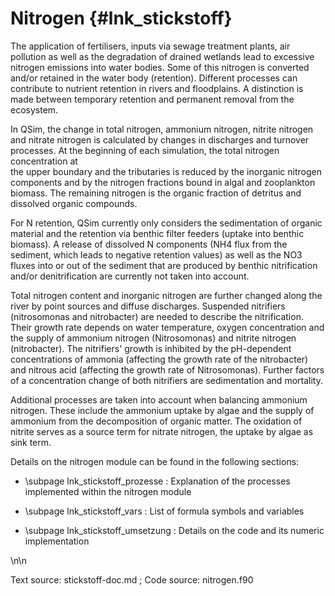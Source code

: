 Nitrogen {#lnk_stickstoff}
=======================

The application of fertilisers, inputs via sewage treatment plants, air 
pollution as well as the degradation of drained wetlands lead to excessive 
nitrogen emissions into water bodies. Some of this nitrogen is converted 
and/or retained in the water body (retention). Different processes 
can contribute to nutrient retention in rivers and floodplains. A distinction 
is made between temporary retention and permanent removal from the ecosystem. 

In QSim, the change in total nitrogen, ammonium nitrogen, nitrite nitrogen and 
nitrate nitrogen is calculated by changes in discharges and turnover processes. 
At the beginning of each simulation, the total nitrogen concentration at  
the upper boundary and the tributaries is reduced by the inorganic nitrogen
components and by the nitrogen fractions bound in algal and zooplankton biomass. 
The remaining nitrogen is the organic fraction of detritus and dissolved organic
compounds.

For N retention, QSim currently only considers the sedimentation of organic 
material and the retention via benthic filter feeders (uptake into benthic 
biomass).
A release of dissolved N components (NH4 flux from the sediment, which leads to
negative retention values) as well as the NO3 fluxes into or out of the sediment
that are produced by benthic nitrification and/or denitrification are currently 
not taken into account. 

Total nitrogen content and inorganic nitrogen are further changed along the 
river by point sources and diffuse discharges.
Suspended nitrifiers (nitrosomonas and nitrobacter) are needed to describe the
nitrification. Their growth rate depends on water temperature, 
oxygen concentration and the supply of ammonium nitrogen (Nitrosomonas) and
nitrite nitrogen (nitrobacter). The nitrifiers' growth is inhibited by the
pH-dependent concentrations of ammonia (affecting the growth rate of the
nitrobacter) and nitrous acid (affecting the growth rate of Nitrosomonas). 
Further factors of a concentration change of both nitrifiers are sedimentation 
and mortality.


Additional processes are taken into account when balancing ammonium nitrogen. 
These include the ammonium uptake by algae and the supply of ammonium
from the decomposition of organic matter.
The oxidation of nitrite serves as a source term for nitrate nitrogen, the 
uptake by algae as sink term.

Details on the nitrogen module can be found in the following sections:

- \subpage lnk_stickstoff_prozesse : Explanation of the processes implemented 
   within the nitrogen module

- \subpage lnk_stickstoff_vars : List of formula symbols and variables 

- \subpage lnk_stickstoff_umsetzung : Details on the code and its numeric 
   implementation 

\n\n

Text source: stickstoff-doc.md ; Code source: nitrogen.f90
